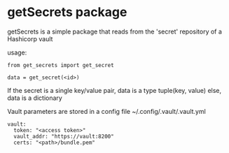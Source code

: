 # getSecrets package


getSecrets is a simple package that reads from the 'secret' repository of a Hashicorp vault

usage:

```
from get_secrets import get_secret

data = get_secret(<id>)
```

If the secret is a single key/value pair, data is a type tuple(key, value)
else, data is a dictionary

Vault parameters are stored in a config file ~/.config/.vault/.vault.yml
```
vault:
  token: "<access token>"
  vault_addr: "https://vault:8200"
  certs: "<path>/bundle.pem"
```